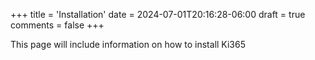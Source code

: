 +++
title = 'Installation'
date = 2024-07-01T20:16:28-06:00
draft = true
comments = false
+++

This page will include information on how to install Ki365
